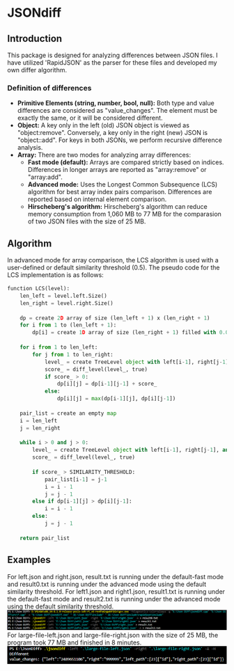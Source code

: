 # JSONdiff

## Introduction
This package is designed for analyzing differences between JSON files. I have utilized 'RapidJSON' as the parser for these files and developed my own differ algorithm.

### Definition of differences
- **Primitive Elements (string, number, bool, null):** Both type and value differences are considered as "value_changes". The element must be exactly the same, or it will be considered different.
- **Object:** A key only in the left (old) JSON object is viewed as "object:remove". Conversely, a key only in the right (new) JSON is "object::add". For keys in both JSONs, we perform recursive difference analysis.
- **Array:** There are two modes for analyzing array differences:
  - **Fast mode (default):** Arrays are compared strictly based on indices. Differences in longer arrays are reported as "array:remove" or "array:add".
  - **Advanced mode:** Uses the Longest Common Subsequence (LCS) algorithm for best array index pairs comparison. Differences are reported based on internal element comparison.
  - **Hirscheberg's algorithm:** Hirscheberg's algorithm can reduce memory consumption from 1,060 MB to 77 MB for the comparasion of two JSON files with the size of 25 MB.

## Algorithm
In advanced mode for array comparison, the LCS algorithm is used with a user-defined or default similarity threshold (0.5). The pseudo code for the LCS implementation is as follows:

```python
function LCS(level):
    len_left = level.left.Size()
    len_right = level.right.Size()
    
    dp = create 2D array of size (len_left + 1) x (len_right + 1)
    for i from 1 to (len_left + 1):
        dp[i] = create 1D array of size (len_right + 1) filled with 0.0

    for i from 1 to len_left:
        for j from 1 to len_right:
            level_ = create TreeLevel object with left[i-1], right[j-1], and paths
            score_ = diff_level(level_, true)
            if score_ > 0:
                dp[i][j] = dp[i-1][j-1] + score_
            else:
                dp[i][j] = max(dp[i-1][j], dp[i][j-1])

    pair_list = create an empty map
    i = len_left
    j = len_right

    while i > 0 and j > 0:
        level_ = create TreeLevel object with left[i-1], right[j-1], and paths
        score_ = diff_level(level_, true)
        
        if score_ > SIMILARITY_THRESHOLD:
            pair_list[i-1] = j-1
            i = i - 1
            j = j - 1
        else if dp[i-1][j] > dp[i][j-1]:
            i = i - 1
        else:
            j = j - 1

    return pair_list
```
## Examples
For left.json and right.json, result.txt is running under the default-fast mode and result0.txt is running under the advanced mode using the default similarity threshold.
For left1.json and right1.json, result1.txt is running under the default-fast mode and result2.txt is running under the advanced mode using the default similarity threshold.
![examples](https://github.com/Linus-Lee-1037/JSONdiff/blob/main/figure/fd99d60ec6f7f70f66ed2c7e41cc05f.png)
For large-file-left.json and large-file-right.json with the size of 25 MB, the program took 77 MB and finished in 8 minutes.
![examples](https://github.com/Linus-Lee-1037/JSONdiff/blob/main/figure/Large-file-result.png)
